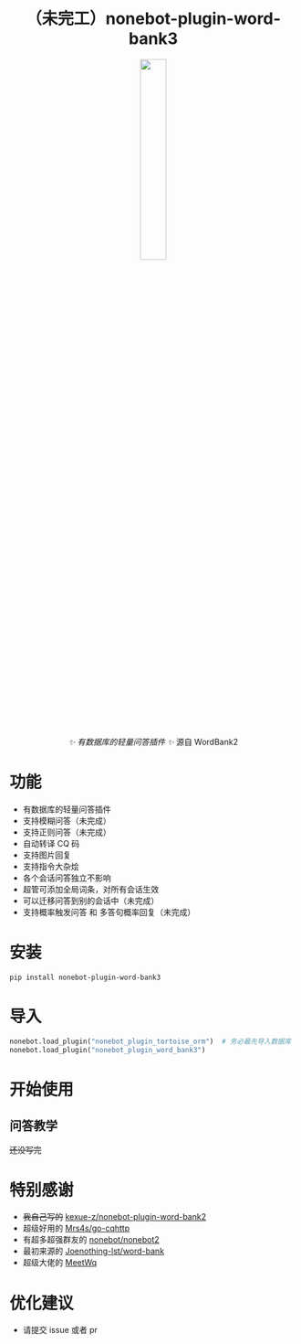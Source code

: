<div align="center">

# （未完工）nonebot-plugin-word-bank3

<img src="https://v2.nonebot.dev/logo.png" width="30%">

_✨ 有数据库的轻量问答插件 ✨_
源自 WordBank2

</div>

# 功能

- 有数据库的轻量问答插件
- 支持模糊问答（未完成）
- 支持正则问答（未完成）
- 自动转译 CQ 码
- 支持图片回复
- 支持指令大杂烩
- 各个会话问答独立不影响
- 超管可添加全局词条，对所有会话生效
- 可以迁移问答到别的会话中（未完成）
- 支持概率触发问答 和 多答句概率回复（未完成）

# 安装

```
pip install nonebot-plugin-word-bank3
```

# 导入

```py
nonebot.load_plugin("nonebot_plugin_tortoise_orm")  # 务必最先导入数据库
nonebot.load_plugin("nonebot_plugin_word_bank3")
```

# 开始使用

## 问答教学

~~还没写完~~

# 特别感谢

- ~~我自己写的~~ [kexue-z/nonebot-plugin-word-bank2](https://github.com/kexue-z/nonebot-plugin-word-bank2)
- 超级好用的 [Mrs4s/go-cqhttp](https://github.com/Mrs4s/go-cqhttp)
- 有超多超强群友的 [nonebot/nonebot2](https://github.com/nonebot/nonebot2)
- 最初来源的 [Joenothing-lst/word-bank](https://github.com/Joenothing-lst/word-bank)
- 超级大佬的 [MeetWq](https://github.com/MeetWq)

# 优化建议

- 请提交 issue 或者 pr
